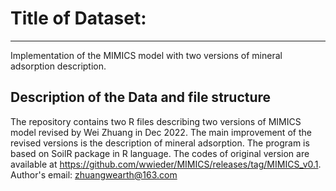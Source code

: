 # Title of Dataset: 
---

Implementation of the MIMICS model with two versions of mineral adsorption description.

## Description of the Data and file structure
The repository contains two R files describing two versions of MIMICS model revised by Wei Zhuang in Dec 2022. The main improvement of the revised versions is the description of mineral adsorption.  The program is based on SoilR package in R language. The codes of original version are available at https://github.com/wwieder/MIMICS/releases/tag/MIMICS_v0.1.
Author's email: zhuangwearth@163.com